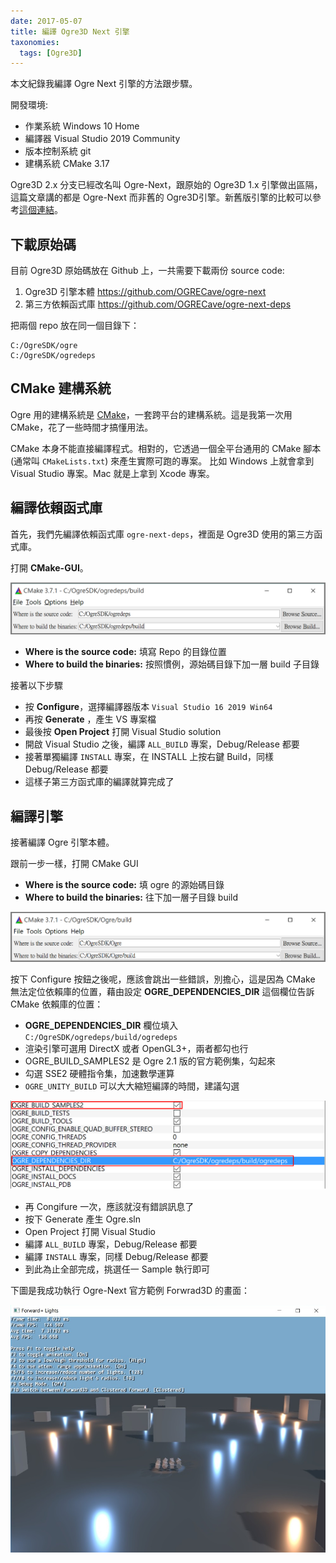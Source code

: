 ```yaml
---
date: 2017-05-07
title: 編譯 Ogre3D Next 引擎
taxonomies:
  tags: [Ogre3D]
---
```


本文紀錄我編譯 Ogre Next 引擎的方法跟步驟。

開發環境:

- 作業系統 Windows 10 Home
- 編譯器 Visual Studio 2019 Community
- 版本控制系統 git
- 建構系統 CMake 3.17

Ogre3D 2.x 分支已經改名叫 Ogre-Next，跟原始的 Ogre3D 1.x 引擎做出區隔，這篇文章講的都是 Ogre-Next 而非舊的 Ogre3D引擎。新舊版引擎的比較可以參考[這個連結][0]。

[0]: (https://www.ogre3d.org/about/what-version-to-choose) "Ogre What version to choose"

## 下載原始碼

目前 Ogre3D 原始碼放在 Github 上，一共需要下載兩份 source code:

1. Ogre3D 引擎本體 <https://github.com/OGRECave/ogre-next>
2. 第三方依賴函式庫 <https://github.com/OGRECave/ogre-next-deps>

把兩個 repo 放在同一個目錄下：

```
C:/OgreSDK/ogre
C:/OgreSDK/ogredeps
```

## CMake 建構系統

Ogre 用的建構系統是 [CMake][cmake]，一套跨平台的建構系統。這是我第一次用 CMake，花了一些時間才搞懂用法。

CMake 本身不能直接編譯程式。相對的，它透過一個全平台通用的 CMake 腳本 (通常叫 `CMakeLists.txt`) 來產生實際可跑的專案。
比如 Windows 上就會拿到 Visual Studio 專案。Mac 就是上拿到 Xcode 專案。

[cmake]: https://cmake.org/  "CMake official site"

## 編譯依賴函式庫

首先，我們先編譯依賴函式庫 `ogre-next-deps`，裡面是 Ogre3D 使用的第三方函式庫。

打開 **CMake-GUI**。

![ogredeps](/img/cmake-ogredeps.png)

- **Where is the source code:** 填寫 Repo 的目錄位置
- **Where to build the binaries:** 按照慣例，源始碼目錄下加一層 build 子目錄

接著以下步驟

- 按 **Configure**，選擇編譯器版本 `Visual Studio 16 2019 Win64`
- 再按 **Generate** ，產生 VS 專案檔
- 最後按 **Open Project** 打開 Visual Studio solution
- 開啟 Visual Studio 之後，編譯 `ALL_BUILD` 專案，Debug/Release 都要
- 接著單獨編譯 `INSTALL` 專案，在 INSTALL 上按右鍵 Build，同樣 Debug/Release 都要
- 這樣子第三方函式庫的編譯就算完成了

## 編譯引擎

接著編譯 Ogre 引擎本體。

跟前一步一樣，打開 CMake GUI

- **Where is the source code:** 填 ogre 的源始碼目錄
- **Where to build the binaries:** 往下加一層子目錄 build

![](/img/cmake-ogre3d.png)

按下 Configure 按鈕之後呢，應該會跳出一些錯誤，別擔心，這是因為 CMake 無法定位依賴庫的位置，藉由設定 **OGRE_DEPENDENCIES_DIR**  這個欄位告訴 CMake 依賴庫的位置：

- **OGRE_DEPENDENCIES_DIR** 欄位填入 `C:/OgreSDK/ogredeps/build/ogredeps`
- 渲染引擎可選用 DirectX 或者 OpenGL3+，兩者都勾也行
- OGRE_BUILD_SAMPLES2 是 Ogre 2.1 版的官方範例集，勾起來
- 勾選 SSE2 硬體指令集，加速數學運算
- `OGRE_UNITY_BUILD` 可以大大縮短編譯的時間，建議勾選

![](/img/cmake-ogre3d-config.png)

- 再 Congifure 一次，應該就沒有錯誤訊息了
- 按下 Generate 產生 Ogre.sln
- Open Project 打開 Visual Studio
- 編譯 `ALL_BUILD` 專案，Debug/Release 都要
- 編譯 `INSTALL` 專案，同樣 Debug/Release 都要
- 到此為止全部完成，挑選任一 Sample 執行即可

下圖是我成功執行 Ogre-Next 官方範例 Forwrad3D 的畫面：

![](/img/ogre3d-forward.jpg)

